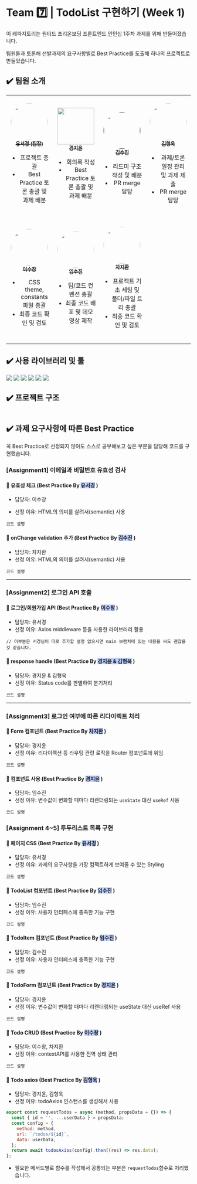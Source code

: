 # Team :seven: | TodoList 구현하기 (Week 1)

이 레파지토리는 원티드 프리온보딩 프론트엔드 인턴십 1주차 과제를 위해 만들어졌습니다.

팀원들과 토론해 선발과제의 요구사항별로 Best Practice를 도출해 하나의 프로젝트로 만들었습니다.

## :heavy_check_mark: 팀원 소개

<table>
  <tbody >
    <tr >
      <td align="center"><a href="https://github.com/SeokyoungYou"><img style="border-radius: 50%; margin-top: 20px;" src="https://avatars.githubusercontent.com/u/79842380?v=4" width="100px; height="100px" alt=""/><br /><sub><b>유서경 (팀장)</b></a><ul><li>프로젝트 총괄</li><li>Best Practice 토론 총괄 및 과제 배분 </li></sub><br /></td>
      <td align="center"><a href="https://github.com/JiyoonZ"><img style="margin-top: 20px;" src="https://avatars.githubusercontent.com/u/81758576?v=4" width="100px;" alt=""/><br /><sub><b>경지윤</b></sub></a><ul><li>회의록 작성</li><li>Best Practice 토론 총괄 및 과제 배분 </li><br /></td>
      <td align="center"><a href=""><img style="margin-top: 20px; border-radius: 50%;" src="https://avatars.githubusercontent.com/u/56298540?v=4" width="100px;" alt=""/><br /><sub><b>김수진</b></sub></a><ul><li>리드미 구조 작성 및 배분</li><li>PR merge 담당</li><br /></td>
      <td align="center"><a href="https://github.com/khw970421"><img style="border-radius: 50%; margin-top: 20px;" src="https://avatars.githubusercontent.com/u/59253551?v=4" width="100px;" alt=""/><br /><sub><b>김형욱</b></sub></a><ul><li>과제/토론 일정 관리 및 과제 제출</li><li>PR merge 담당</li><br /></td>
     <tr/>
      <td align="center"><a href="https://github.com/eternalclash"><img style="border-radius: 50%; margin-top: 20px;" src="https://avatars.githubusercontent.com/u/77526745?v=4" width="100px;" alt=""/><br /><sub><b>이수창</b></sub></a><ul><li>CSS theme, constants 파일 총괄</li><li>최종 코드 확인 및 검토</li><br /></td>
      <td align="center"><a href="https://github.com/etoile-j?tab=repositories"><img style="border-radius: 50%; margin-top: 20px;" src="https://avatars.githubusercontent.com/u/102905624?v=4" width="100px;" alt=""/><br /><sub><b>임수진</b></sub></a><ul><li>팀/코드 컨벤션 총괄</li><li>최종 코드 배포 및 데모 영상 제작</li><br /></td>
      <td align="center"><a href="https://github.com/ckwlghks123"><img style="border-radius: 50%; margin-top: 20px;" src="https://avatars.githubusercontent.com/u/83552466?v=4" width="100px;" alt=""/><br /><sub><b>차지환</b></sub></a><ul><li>프로젝트 기초 세팅 및 폴더/파일 트리 총괄</li><li>최종 코드 확인 및 검토</li><br /></td>
    </tr>
  </tbody>
</table>

## :heavy_check_mark: 사용 라이브러리 및 툴

<div style="float: left;">
  <img src="https://img.shields.io/badge/Axios-5A29E4?style=for-the-badge&logo=axios&logoColor=white">
  <img src="https://img.shields.io/badge/React Router Dom-CA4245?style=for-the-badge&logo=react router&logoColor=white">
  <img src="https://img.shields.io/badge/styled components-DB7093?style=for-the-badge&logo=styledcomponents&logoColor=white">
  <img src="https://img.shields.io/badge/Prettier-F7B93E?style=for-the-badge&logo=prettier&logoColor=black">
  <img src="https://img.shields.io/badge/ESLint-4B32C3?style=for-the-badge&logo=eslint&logoColor=white">
  <img src="https://img.shields.io/badge/Husky-808080?style=for-the-badge&logo=husky&logoColor=white">
</div>

<br/>

## :heavy_check_mark: 프로젝트 구조

```

```

## :heavy_check_mark: 과제 요구사항에 따른 Best Practice

꼭 Best Practice로 선정되지 않아도 스스로 공부해보고 싶은 부분을 담당해 코드를 구현했습니다.

### [Assignment1] 이메일과 비밀번호 유효성 검사

#### 📝 유효성 체크 (Best Practice By <span style="background-color: #BFCFFF">유서경</span> )

- 담당자: 이수창

* 선정 이유: HTML의 의미를 살려서(semantic) 사용

```
코드 설명
```

#### 📝 onChange validation 추가 (Best Practice By <span style="background-color: #BFCFFF">김수진</span> )

- 담당자: 차지환
- 선정 이유: HTML의 의미를 살려서(semantic) 사용

```
코드 설명
```

---

### [Assignment2] 로그인 API 호출

#### 📝 로그인/회원가입 API (Best Practice By <span style="background-color: #BFCFFF">이수창</span> )

- 담당자: 유서경
- 선정 이유: Axios middleware 등을 사용한 라이브러리 활용

```
// 이부분은 서경님이 따로 추가할 설명 없으시면 main 브랜치에 있는 내용을 써도 괜찮을 것 같습니다.
```

#### 📝 response handle (Best Practice By <span style="background-color: #BFCFFF">경지윤 & 김형욱</span> )

- 담당자: 경지윤 & 김형욱
- 선정 이유: Status code를 판별하여 분기처리

```
코드 설명
```

---

### [Assignment3] 로그인 여부에 따른 리다이렉트 처리

#### 📝 Form 컴포넌트 (Best Practice By <span style="background-color: #BFCFFF">차지환</span> )

- 담당자: 경지윤
- 선정 이유: 리다이렉션 등 라우팅 관련 로직을 Router 컴포넌트에 위임

```
코드 설명
```

#### 📝 컴포넌트 사용 (Best Practice By <span style="background-color: #BFCFFF">경지윤</span> )

- 담당자: 임수진
- 선정 이유: 변수값이 변화할 때마다 리렌더링되는 `useState` 대신 `useRef` 사용

```
코드 설명
```

### [Assignment 4~5] 투두리스트 목록 구현

#### 📝 페이지 CSS (Best Practice By <span style="background-color: #BFCFFF">유서경</span> )

- 담당자: 유서경
- 선정 이유: 과제의 요구사항을 가장 컴팩트하게 보여줄 수 있는 Styling

```
코드 설명
```

#### 📝 TodoList 컴포넌트 (Best Practice By <span style="background-color: #BFCFFF">임수진</span> )

- 담당자: 임수진
- 선정 이유: 사용자 인터페스에 충족한 기능 구현

```
코드 설명
```

#### 📝 TodoItem 컴포넌트 (Best Practice By <span style="background-color: #BFCFFF">임수진</span> )

- 담당자: 김수진
- 선정 이유: 사용자 인터페스에 충족한 기능 구현

```
코드 설명
```

#### 📝 TodoForm 컴포넌트 (Best Practice By <span style="background-color: #BFCFFF">경지윤</span> )

- 담당자: 경지윤
- 선정 이유: 변수값이 변화할 때마다 리렌더링되는 useState 대신 useRef 사용

```
코드 설명
```

#### 📝 Todo CRUD (Best Practice By <span style="background-color: #BFCFFF">이수창</span> )

- 담당자: 이수창, 차지환
- 선정 이유: contextAPI를 사용한 전역 상태 관리

```
코드 설명
```

#### 📝 Todo axios (Best Practice By <span style="background-color: #BFCFFF">김형욱</span> )

- 담당자: 경지윤, 김형욱
- 선정 이유: todoAxios 인스턴스를 생성해서 사용

```js
export const requestTodos = async (method, propsData = {}) => {
  const { id = '', ...userData } = propsData;
  const config = {
    method: method,
    url: `/todos/${id}`,
    data: userData,
  };
  return await todosAxios(config).then((res) => res.data);
};
```

- 필요한 메서드별로 함수를 작성해서 공통되는 부분은 `requestTodos`함수로 처리했습니다.
